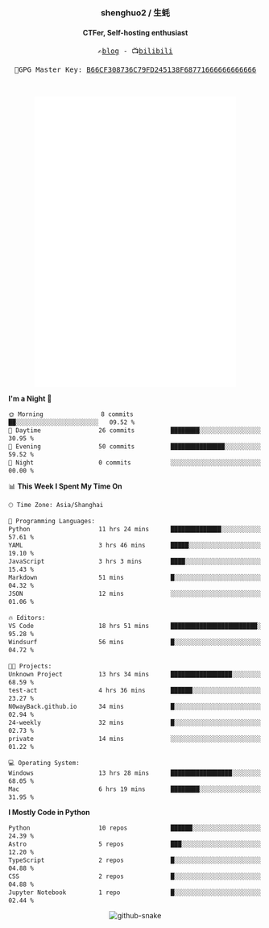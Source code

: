 <h3 align="center"> shenghuo2 / 生蚝 </h3>
<h4 align="center" >CTFer, Self-hosting enthusiast</h3>


<p align="center">
  <samp>
    ✍️<a href="https://blog.shenghuo2.top/">blog</a> -
    📺<a href="https://space.bilibili.com/85894935">bilibili</a>
  </samp>
</p>
<p align="center">
  <samp>
     🔐GPG Master Key: <a align="center" href="https://github.com/shenghuo2.gpg">B66CF308736C79FD245138F68771666666666666</a>
  </samp>
</p>
<br>
<p align="center">
  <a href="https://github.com/shenghuo2">
    <img width="400" align="top" src="https://github.com/shenghuo2/shenghuo2/blob/main/metrics.left.svg" />
  </a>
  <a href="https://github.com/shenghuo2">
    <img width="400" align="top" src="https://github.com/shenghuo2/shenghuo2/blob/main/metrics.right.svg" />
  </a>
</p>


<!--START_SECTION:waka-->
**I'm a Night 🦉** 

```text
🌞 Morning                8 commits           ██░░░░░░░░░░░░░░░░░░░░░░░   09.52 % 
🌆 Daytime                26 commits          ████████░░░░░░░░░░░░░░░░░   30.95 % 
🌃 Evening                50 commits          ███████████████░░░░░░░░░░   59.52 % 
🌙 Night                  0 commits           ░░░░░░░░░░░░░░░░░░░░░░░░░   00.00 % 
```


📊 **This Week I Spent My Time On** 

```text
🕑︎ Time Zone: Asia/Shanghai

💬 Programming Languages: 
Python                   11 hrs 24 mins      ██████████████░░░░░░░░░░░   57.61 % 
YAML                     3 hrs 46 mins       █████░░░░░░░░░░░░░░░░░░░░   19.10 % 
JavaScript               3 hrs 3 mins        ████░░░░░░░░░░░░░░░░░░░░░   15.43 % 
Markdown                 51 mins             █░░░░░░░░░░░░░░░░░░░░░░░░   04.32 % 
JSON                     12 mins             ░░░░░░░░░░░░░░░░░░░░░░░░░   01.06 % 

🔥 Editors: 
VS Code                  18 hrs 51 mins      ████████████████████████░   95.28 % 
Windsurf                 56 mins             █░░░░░░░░░░░░░░░░░░░░░░░░   04.72 % 

🐱‍💻 Projects: 
Unknown Project          13 hrs 34 mins      █████████████████░░░░░░░░   68.59 % 
test-act                 4 hrs 36 mins       ██████░░░░░░░░░░░░░░░░░░░   23.27 % 
N0wayBack.github.io      34 mins             █░░░░░░░░░░░░░░░░░░░░░░░░   02.94 % 
24-weekly                32 mins             █░░░░░░░░░░░░░░░░░░░░░░░░   02.73 % 
private                  14 mins             ░░░░░░░░░░░░░░░░░░░░░░░░░   01.22 % 

💻 Operating System: 
Windows                  13 hrs 28 mins      █████████████████░░░░░░░░   68.05 % 
Mac                      6 hrs 19 mins       ████████░░░░░░░░░░░░░░░░░   31.95 % 
```

**I Mostly Code in Python** 

```text
Python                   10 repos            ██████░░░░░░░░░░░░░░░░░░░   24.39 % 
Astro                    5 repos             ███░░░░░░░░░░░░░░░░░░░░░░   12.20 % 
TypeScript               2 repos             █░░░░░░░░░░░░░░░░░░░░░░░░   04.88 % 
CSS                      2 repos             █░░░░░░░░░░░░░░░░░░░░░░░░   04.88 % 
Jupyter Notebook         1 repo              █░░░░░░░░░░░░░░░░░░░░░░░░   02.44 % 
```




<!--END_SECTION:waka-->


<div align="center">
  <picture>
    <source media="(prefers-color-scheme: dark)" srcset="https://gist.githubusercontent.com/shenghuo2/bfce20b14ab0484cef03bae6e60e0b3a/raw/github-snake-dark.svg" />
    <source media="(prefers-color-scheme: light)" srcset="https://gist.githubusercontent.com/shenghuo2/bfce20b14ab0484cef03bae6e60e0b3a/raw/github-snake.svg" />
    <img alt="github-snake" src="https://gist.githubusercontent.com/shenghuo2/bfce20b14ab0484cef03bae6e60e0b3a/raw/github-snake.svg" />
  </picture>
</div>

<!--
**shenghuo2/shenghuo2** is a ✨ _special_ ✨ repository because its `README.md` (this file) appears on your GitHub profile.

Here are some ideas to get you started:

- 🔭 I’m currently working on ...
- 🌱 I’m currently learning ...
- 👯 I’m looking to collaborate on ...
- 🤔 I’m looking for help with ...
- 💬 Ask me about ...
- 📫 How to reach me: ...
- 😄 Pronouns: ...
- ⚡ Fun fact: ...
-->
